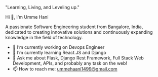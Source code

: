 "Learning, Living, and Leveling up."

Hi 👋, I'm Umme Hani

A passionate Software Engineering student from Bangalore, India, dedicated to creating innovative solutions and continuously expanding knowledge in the field of technology.
- 🔭 I’m currently working on Devops Engineer
- 🌱 I’m currently learning React.JS and Django
- 💬 Ask me about Flask, Django Rest Framework, Full Stack Web Development, APIs, and probably any task on the web!
- 📫 How to reach me: ummehaani1499@gmail.com


<!---
haniumme2000/haniumme2000 is a ✨ special ✨ repository because its `README.md` (this file) appears on your GitHub profile.
You can click the Preview link to take a look at your changes.
--->
